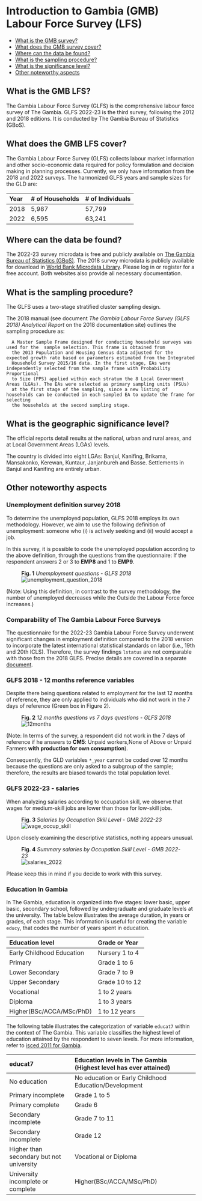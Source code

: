 # Introduction to Gambia (GMB) Labour Force Survey (LFS)

-   [What is the GMB survey?](#what-is-the-gmb-lfs)
-   [What does the GMB survey cover?](#what-does-the-gmb-lfs)
-   [Where can the data be found?](#where-can-the-data-be-found)
-   [What is the sampling procedure?](#what-is-the-sampling-procedure)
-   [What is the significance level?](#what-is-the-geographic-significance-level)
-   [Other noteworthy aspects](#other-noteworthy-aspects)

## What is the GMB LFS?

The Gambia Labour Force Survey (GLFS) is the comprehensive labour force survey of The Gambia. GLFS 2022-23 is the third survey, following the 2012 and 2018 editions. It is conducted by The Gambia Bureau of Statistics (GBoS).

## What does the GMB LFS cover? 

The Gambia Labour Force Survey (GLFS) collects labour market information and other socio-economic data required for policy formulation and decision making in planning processes. Currently, we only have information from the 2018 and 2022 surveys. The harmonized GLFS years and sample sizes for the GLD are:


| Year | \# of Households | \# of Individuals |
|:-----|:-----------------|:------------------|
| 2018 | 5,987            | 57,799            |
| 2022 | 6,595            | 63,241            |

## Where can the data be found? 

The 2022-23 survey microdata is free and publicly available on  [The Gambia Bureau of Statistics (GBoS)](https://www.gbosdata.org/downloads/132-the-2022-23-glfs). The 2018 survey microdata is publicly available for download in [World Bank Microdata Library](https://microdata.worldbank.org/index.php/catalog/3584/get-microdata). Please log in or register for a free account. Both websites also provide all necessary documentation. 

## What is the sampling procedure?

The GLFS uses a two-stage stratified cluster sampling design.

The 2018 manual (see document *The Gambia Labour Force Survey
(GLFS 2018) Analytical Report* on the 2018 documentation site) outlines the sampling procedure as:


``` 
  A Master Sample Frame designed for conducting household surveys was used for the  sample selection. This frame is obtained from 
  the 2013 Population and Housing Census data adjusted for the expected growth rate based on parameters estimated from the Integrated 
  Household Survey 2015/16 data. In the first stage, EAs were independently selected from the sample frame with Probability Proportional 
  to Size (PPS) applied within each stratum the 8 Local Government Areas (LGAs). The EAs were selected as primary sampling units (PSUs) 
  at the first stage of the sampling, since a new listing of households can be conducted in each sampled EA to update the frame for selecting 
  the households at the second sampling stage.
```

## What is the geographic significance level? 

The official reports detail results at the national, urban and rural areas, and at Local Government Areas (LGAs) levels.

The country is divided into eight LGAs: Banjul, Kanifing, Brikama, Mansakonko, Kerewan, Kuntaur, 
Janjanbureh and Basse. Settlements in Banjul and Kanifing are entirely urban.

## Other noteworthy aspects

### Unemployment definition survey 2018

To determine the unemployed population, GLFS 2018 employs its own methodology. However, we aim to use the following definition of unemployment: someone who (i) is actively seeking and (ii) would accept a job.

In this survey, it is possible to code the unemployed population according to the above definition, through the questions from the questionnaire: If the respondent answers 2 or 3 to **EMP8** and 1 to **EMP9**.

<figure>
  <figcaption><b>Fig. 1</b><i> Unemployment questions - GLFS 2018 </i></figcaption>
  <img src= utilities/unemployment_question_2018.png alt=unemployment_question_2018>
  
</figure>

(Note: Using this definition, in contrast to the survey methodology, the number of unemployed decreases while the Outside the Labour Force force increases.)


### Comparability of The Gambia Labour Force Surveys

The questionnaire for the 2022-23 Gambia Labour Force Survey underwent significant changes in employment definition compared to the 2018 version to incorporate the latest international statistical standards on labor (i.e., 19th and 20th ICLS). Therefore, the survey findings ``` lstatus ``` are not comparable with those from the 2018 GLFS. Precise details are covered in a separate [document](employment_definitions.md).

### GLFS 2018 - 12 months reference variables

Despite there being questions related to employment for the last 12 months of reference, they are only applied to individuals who did not work in the 7 days of reference (Green box in Figure 2). 

<figure>
  <figcaption><b>Fig. 2</b><i> 12 months questions vs 7 days questions - GLFS 2018 </i></figcaption>
  <img src= utilities/12months_2018.png alt=12months>
  
</figure>


(Note: In terms of the survey, a respondent did not work in the 7 days of reference if he answers to **CM5**: Unpaid workers,None of Above or Unpaid Farmers **with production for own consumption**).

Consequently, the GLD variables ```*_year``` cannot be coded over 12 months because the questions are only asked to a subgroup of the sample; therefore, the results are biased towards the total population level.

### GLFS 2022-23 - salaries

When analyzing salaries according to occupation skill, we observe that wages for medium-skill jobs are lower than those for low-skill jobs.

<figure>
  <figcaption><b>Fig. 3</b><i> Salaries by Occupation Skill Level - GMB 2022-23 </i></figcaption>
  <img src= utilities/wage_occup_skill_2022.png alt=wage_occup_skill>
  
</figure>

Upon closely examining the descriptive statistics, nothing appears unusual.

<figure>
  <figcaption><b>Fig. 4</b><i> Summary salaries by Occupation Skill Level  - GMB 2022-23 </i></figcaption>
  <img src= utilities/salaries_2022.png alt=salaries_2022>
  
</figure>

Please keep this in mind if you decide to work with this survey.

### Education In Gambia

In The Gambia, education is organized into five stages: lower basic, upper basic, secondary school, followed by undergraduate and graduate levels at the university. The table below illustrates the average duration, in years or grades, of each stage. This information is useful for creating the variable ``` educy ```, that codes the number of years spent in education.

| Education level           | Grade or Year    |
|:--------------------------|:-----------------|
| Early Childhood Education | Nursery 1 to 4   |
| Primary                   | Grade 1 to 6     |
| Lower Secondary           | Grade 7 to 9     |
| Upper Secondary           | Grade 10 to 12   |
| Vocational                | 1 to 2 years     |
| Diploma                   | 1 to 3 years     |
| Higher(BSc/ACCA/MSc/PhD)  | 1 to 12 years    |



The following table illustrates the categorization of variable ``` educat7 ``` within the context of The Gambia. This variable classifies the highest level of education attained by the respondent to seven levels. For more information, refer to [isced 2011 for Gambia](https://uis.unesco.org/sites/default/files/documents/isced_2011_mapping_en_gambia_0.xlsx).

| educat7                                       | Education levels in The Gambia (Highest level has ever attained)    |
|:----------------------------------------------|:--------------------------------------------------------------------|
| No education                                  | No education or Early Childhood Education/Development               |
| Primary incomplete                            | Grade 1 to 5                                                        |
| Primary complete                              | Grade 6                                                             |
| Secondary incomplete                          | Grade 7 to 11                                                       |
| Secondary incomplete                          | Grade 12                                                            |
| Higher than secondary but not university      | Vocational or Diploma                                               |
| University incomplete or complete             | Higher(BSc/ACCA/MSc/PhD)                                             |
